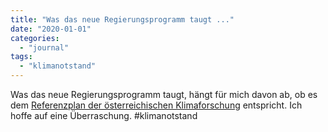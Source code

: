 ```yaml
---
title: "Was das neue Regierungsprogramm taugt ..."
date: "2020-01-01"
categories: 
  - "journal"
tags: 
  - "klimanotstand"
---
```


Was das neue Regierungsprogramm taugt, hängt für mich davon ab, ob es dem [Referenzplan der österreichischen Klimaforschung](https://ccca.ac.at/wissenstransfer/uninetz-sdg-13/referenz-nationaler-klima-und-energieplan-ref-nekp "Referenz-Nationaler Energie- und Klimaplan (Ref-NEKP)") entspricht. Ich hoffe auf eine Überraschung. #klimanotstand
